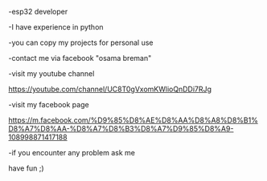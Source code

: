 

-esp32 developer

-I have experience in python

-you can copy my projects for personal use

-contact me via facebook "osama breman"

-visit my youtube channel

https://youtube.com/channel/UC8T0gVxomKWlioQnDDi7RJg

-visit my facebook page

https://m.facebook.com/%D9%85%D8%AE%D8%AA%D8%A8%D8%B1%D8%A7%D8%AA-%D8%A7%D8%B3%D8%A7%D9%85%D8%A9-108998871417188

-if you encounter any problem ask me

have fun ;)

<!---
Osmax-Br/Osmax-Br is a ✨ special ✨ repository because its `README.md` (this file) appears on your GitHub profile.
You can click the Preview link to take a look at your changes.
--->
